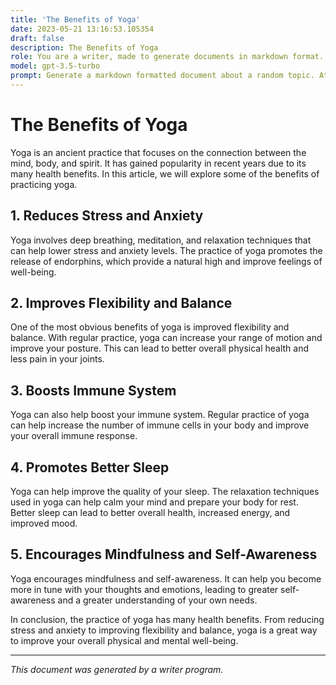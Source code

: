 ```yaml
---
title: 'The Benefits of Yoga'
date: 2023-05-21 13:16:53.105354
draft: false
description: The Benefits of Yoga
role: You are a writer, made to generate documents in markdown format. It is very important that all of the documents you generate are in valid markdown format.
model: gpt-3.5-turbo
prompt: Generate a markdown formatted document about a random topic. At the bottom, include a disclaimer explaining that the document was generated by you. The first line of the document should be the title. Make sure that the entire document is in proper markdown format, using a mix of various tags to make the document visually appealing.
---
```


# The Benefits of Yoga 

Yoga is an ancient practice that focuses on the connection between the mind, body, and spirit. It has gained popularity in recent years due to its many health benefits. In this article, we will explore some of the benefits of practicing yoga.

## 1. Reduces Stress and Anxiety

Yoga involves deep breathing, meditation, and relaxation techniques that can help lower stress and anxiety levels. The practice of yoga promotes the release of endorphins, which provide a natural high and improve feelings of well-being.

## 2. Improves Flexibility and Balance

One of the most obvious benefits of yoga is improved flexibility and balance. With regular practice, yoga can increase your range of motion and improve your posture. This can lead to better overall physical health and less pain in your joints.

## 3. Boosts Immune System

Yoga can also help boost your immune system. Regular practice of yoga can help increase the number of immune cells in your body and improve your overall immune response.

## 4. Promotes Better Sleep

Yoga can help improve the quality of your sleep. The relaxation techniques used in yoga can help calm your mind and prepare your body for rest. Better sleep can lead to better overall health, increased energy, and improved mood.

## 5. Encourages Mindfulness and Self-Awareness

Yoga encourages mindfulness and self-awareness. It can help you become more in tune with your thoughts and emotions, leading to greater self-awareness and a greater understanding of your own needs.

In conclusion, the practice of yoga has many health benefits. From reducing stress and anxiety to improving flexibility and balance, yoga is a great way to improve your overall physical and mental well-being.

---

*This document was generated by a writer program.*